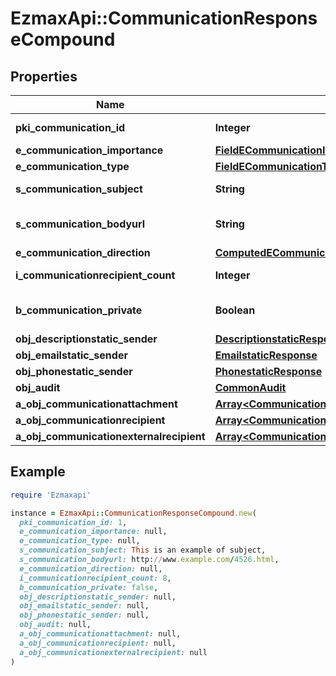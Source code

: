 # EzmaxApi::CommunicationResponseCompound

## Properties

| Name | Type | Description | Notes |
| ---- | ---- | ----------- | ----- |
| **pki_communication_id** | **Integer** | The unique ID of the Communication. |  |
| **e_communication_importance** | [**FieldECommunicationImportance**](FieldECommunicationImportance.md) |  |  |
| **e_communication_type** | [**FieldECommunicationType**](FieldECommunicationType.md) |  |  |
| **s_communication_subject** | **String** | The subject of the Communication |  |
| **s_communication_bodyurl** | **String** | The url of the body used as body in the Communication | [optional] |
| **e_communication_direction** | [**ComputedECommunicationDirection**](ComputedECommunicationDirection.md) |  |  |
| **i_communicationrecipient_count** | **Integer** | The count of Communicationrecipient |  |
| **b_communication_private** | **Boolean** | Whether the Communication is private or not |  |
| **obj_descriptionstatic_sender** | [**DescriptionstaticResponse**](DescriptionstaticResponse.md) |  | [optional] |
| **obj_emailstatic_sender** | [**EmailstaticResponse**](EmailstaticResponse.md) |  | [optional] |
| **obj_phonestatic_sender** | [**PhonestaticResponse**](PhonestaticResponse.md) |  | [optional] |
| **obj_audit** | [**CommonAudit**](CommonAudit.md) |  |  |
| **a_obj_communicationattachment** | [**Array&lt;CommunicationattachmentResponseCompound&gt;**](CommunicationattachmentResponseCompound.md) |  |  |
| **a_obj_communicationrecipient** | [**Array&lt;CommunicationrecipientResponseCompound&gt;**](CommunicationrecipientResponseCompound.md) |  |  |
| **a_obj_communicationexternalrecipient** | [**Array&lt;CommunicationexternalrecipientResponseCompound&gt;**](CommunicationexternalrecipientResponseCompound.md) |  |  |

## Example

```ruby
require 'Ezmaxapi'

instance = EzmaxApi::CommunicationResponseCompound.new(
  pki_communication_id: 1,
  e_communication_importance: null,
  e_communication_type: null,
  s_communication_subject: This is an example of subject,
  s_communication_bodyurl: http://www.example.com/4526.html,
  e_communication_direction: null,
  i_communicationrecipient_count: 8,
  b_communication_private: false,
  obj_descriptionstatic_sender: null,
  obj_emailstatic_sender: null,
  obj_phonestatic_sender: null,
  obj_audit: null,
  a_obj_communicationattachment: null,
  a_obj_communicationrecipient: null,
  a_obj_communicationexternalrecipient: null
)
```


